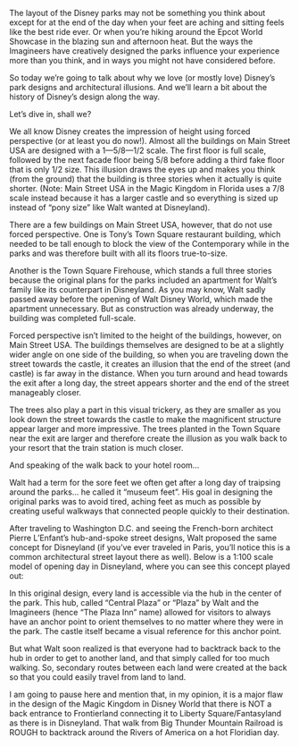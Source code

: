 The layout of the Disney parks may not be something you think about except for at the end of the day when your feet are aching and sitting feels like the best ride ever. Or when you’re hiking around the Epcot World Showcase in the blazing sun and afternoon heat. But the ways the Imagineers have creatively designed the parks influence your experience more than you think, and in ways you might not have considered before.

So today we’re going to talk about why we love (or mostly love) Disney’s park designs and architectural illusions. And we’ll learn a bit about the history of Disney’s design along the way.

Let’s dive in, shall we?

We all know Disney creates the impression of height using forced perspective (or at least you do now!). Almost all the buildings on Main Street USA are designed with a 1—5/8—1/2 scale. The first floor is full scale, followed by the next facade floor being 5/8 before adding a third fake floor that is only 1/2 size. This illusion draws the eyes up and makes you think (from the ground) that the building is three stories when it actually is quite shorter. (Note: Main Street USA in the Magic Kingdom in Florida uses a 7/8 scale instead because it has a larger castle and so everything is sized up instead of “pony size” like Walt wanted at Disneyland).

  There are a few buildings on Main Street USA, however, that do not use forced perspective. One is Tony’s Town Square restaurant building, which needed to be tall enough to block the view of the Contemporary while in the parks and was therefore built with all its floors true-to-size.

Another is the Town Square Firehouse, which stands a full three stories because the original plans for the parks included an apartment for Walt’s family like its counterpart in Disneyland. As you may know, Walt sadly passed away before the opening of Walt Disney World, which made the apartment unnecessary. But as construction was already underway, the building was completed full-scale.

Forced perspective isn’t limited to the height of the buildings, however, on Main Street USA. The buildings themselves are designed to be at a slightly wider angle on one side of the building, so when you are traveling down the street towards the castle, it creates an illusion that the end of the street (and castle) is far away in the distance. When you turn around and head towards the exit after a long day, the street appears shorter and the end of the street manageably closer.

The trees also play a part in this visual trickery, as they are smaller as you look down the street towards the castle to make the magnificent structure appear larger and more impressive. The trees planted in the Town Square near the exit are larger and therefore create the illusion as you walk back to your resort that the train station is much closer.

And speaking of the walk back to your hotel room…

Walt had a term for the sore feet we often get after a long day of traipsing around the parks… he called it “museum feet”. His goal in designing the original parks was to avoid tired, aching feet as much as possible by creating useful walkways that connected people quickly to their destination.

After traveling to Washington D.C. and seeing the French-born architect Pierre L’Enfant’s hub-and-spoke street designs, Walt proposed the same concept for Disneyland (if you’ve ever traveled in Paris, you’ll notice this is a common architectural street layout there as well). Below is a 1:100 scale model of opening day in Disneyland, where you can see this concept played out:


In this original design, every land is accessible via the hub in the center of the park. This hub, called “Central Plaza” or “Plaza” by Walt and the Imagineers (hence “The Plaza Inn” name) allowed for visitors to always have an anchor point to orient themselves to no matter where they were in the park. The castle itself became a visual reference for this anchor point.

But what Walt soon realized is that everyone had to backtrack back to the hub in order to get to another land, and that simply called for too much walking. So, secondary routes between each land were created at the back so that you could easily travel from land to land.

I am going to pause here and mention that, in my opinion, it is a major flaw in the design of the Magic Kingdom in Disney World that there is NOT a back entrance to Frontierland connecting it to Liberty Square/Fantasyland as there is in Disneyland. That walk from Big Thunder Mountain Railroad is ROUGH to backtrack around the Rivers of America on a hot Floridian day.


